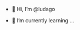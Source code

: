 - 👋 Hi, I’m @ludago

- 🌱 I’m currently learning ...



<!---
ludago/ludago is a ✨ special ✨ repository because its `README.md` (this file) appears on your GitHub profile.
You can click the Preview link to take a look at your changes.
--->
